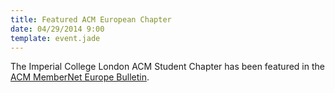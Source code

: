 ```yaml
---
title: Featured ACM European Chapter
date: 04/29/2014 9:00
template: event.jade
---
```

The Imperial College London ACM Student Chapter has been featured in the [ACM
MemberNet Europe
Bulletin](http://europe.acm.org/mn-europe/archives/apr-29-2014.html#Featured-chapter).
